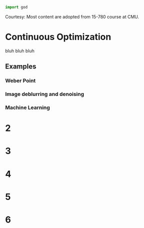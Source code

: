 ```python
import god
```
Courtesy: Most content are adopted from 15-780 course at CMU.
# Continuous Optimization
bluh bluh bluh

## Examples

### Weber Point

### Image deblurring and denoising

### Machine Learning

# 2

# 3

# 4

# 5

# 6

<!--stackedit_data:
eyJoaXN0b3J5IjpbLTM5OTcwNzg4MiwtNjI1MjUwMTY0LDE2NT
kwMTQ2ODMsLTk0ODU0NjYxLDU1OTk5ODQ4NCwtMTE4MTE2ODQy
OCwyMDA3OTUxOTAwLC0xNzM1OTU5NTI5LC0xNDIxMDg2MDIyXX
0=
-->
